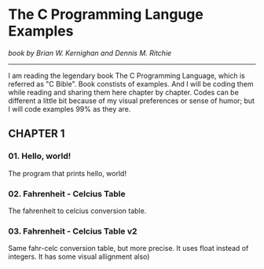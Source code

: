 # The C Programming Languge Examples
<i>book by Brian W. Kernighan and Dennis M. Ritchie</i>
<hr>
I am reading the legendary book The C Programming Language, which is referred as "C Bible". Book constists of examples. And I will be coding them while reading and sharing them here chapter by chapter. Codes can be different a little bit because of my visual preferences or sense of humor; but I will code examples 99% as they are.

## CHAPTER 1

### 01. Hello, world!
The program that prints hello, world!

### 02. Fahrenheit - Celcius Table
The fahrenheit to celcius conversion table.

### 03. Fahrenheit - Celcius Table v2
Same fahr-celc conversion table, but more precise. It uses float instead of integers. It has some visual allignment also)
